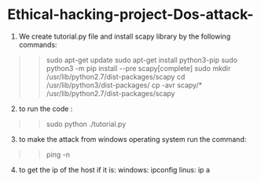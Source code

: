 # Ethical-hacking-project-Dos-attack-
1.	We create tutorial.py file and install scapy library by the following commands:
>>sudo apt-get update
>>sudo apt-get install python3-pip
>>sudo python3 -m pip install --pre scapy[complete]
>>sudo mkdir /usr/lib/python2.7/dist-packages/scapy
>>cd /usr/lib/python3/dist-packages/
>>cp -avr scapy/* /usr/lib/python2.7/dist-packages/scapy  
2. to run the code :
>>sudo python ./tutorial.py
 
3. to make the attack from windows operating system run the command:
>> ping -n <no of ping> <the host ip>
4. to get the ip of the host if it is:
  windows: ipconfig
  linus: ip a
